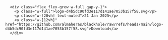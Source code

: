 

      <div class="flex flex-grow w-full gap-y-1">
        <p class="w-full">logo-d4b5dc90fd3e117d141ae7053b157f58.svg</p>
        <p class="w-[20vh] text-muted">21 Jan 2025</p>
        <a class="w-[12vh]" href="https://github.com/almaheras/blackhole/raw/refs/heads/main/logo-d4b5dc90fd3e117d141ae7053b157f58.svg">Download</a>
      </div>
    
